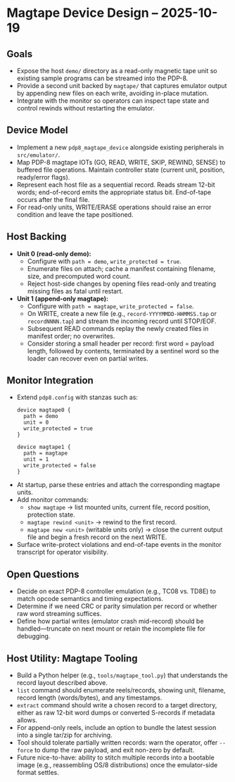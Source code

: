 # Magtape Device Design – 2025-10-19

## Goals
- Expose the host `demo/` directory as a read-only magnetic tape unit so existing sample programs can be streamed into the PDP-8.
- Provide a second unit backed by `magtape/` that captures emulator output by appending new files on each write, avoiding in-place mutation.
- Integrate with the monitor so operators can inspect tape state and control rewinds without restarting the emulator.

## Device Model
- Implement a new `pdp8_magtape_device` alongside existing peripherals in `src/emulator/`.
- Map PDP-8 magtape IOTs (GO, READ, WRITE, SKIP, REWIND, SENSE) to buffered file operations. Maintain controller state (current unit, position, ready/error flags).
- Represent each host file as a sequential record. Reads stream 12-bit words; end-of-record emits the appropriate status bit. End-of-tape occurs after the final file.
- For read-only units, WRITE/ERASE operations should raise an error condition and leave the tape positioned.

## Host Backing
- **Unit 0 (read-only demo):**
  - Configure with `path = demo`, `write_protected = true`.
  - Enumerate files on attach; cache a manifest containing filename, size, and precomputed word count.
  - Reject host-side changes by opening files read-only and treating missing files as fatal until restart.
- **Unit 1 (append-only magtape):**
  - Configure with `path = magtape`, `write_protected = false`.
  - On WRITE, create a new file (e.g., `record-YYYYMMDD-HHMMSS.tap` or `recordNNNN.tap`) and stream the incoming record until STOP/EOF.
  - Subsequent READ commands replay the newly created files in manifest order; no overwrites.
  - Consider storing a small header per record: first word = payload length, followed by contents, terminated by a sentinel word so the loader can recover even on partial writes.

## Monitor Integration
- Extend `pdp8.config` with stanzas such as:
  ```
  device magtape0 {
    path = demo
    unit = 0
    write_protected = true
  }

  device magtape1 {
    path = magtape
    unit = 1
    write_protected = false
  }
  ```
- At startup, parse these entries and attach the corresponding magtape units.
- Add monitor commands:
  - `show magtape` → list mounted units, current file, record position, protection state.
  - `magtape rewind <unit>` → rewind to the first record.
  - `magtape new <unit>` (writable units only) → close the current output file and begin a fresh record on the next WRITE.
- Surface write-protect violations and end-of-tape events in the monitor transcript for operator visibility.

## Open Questions
- Decide on exact PDP-8 controller emulation (e.g., TC08 vs. TD8E) to match opcode semantics and timing expectations.
- Determine if we need CRC or parity simulation per record or whether raw word streaming suffices.
- Define how partial writes (emulator crash mid-record) should be handled—truncate on next mount or retain the incomplete file for debugging.

## Host Utility: Magtape Tooling
- Build a Python helper (e.g., `tools/magtape_tool.py`) that understands the record layout described above.
- `list` command should enumerate reels/records, showing unit, filename, record length (words/bytes), and any timestamps.
- `extract` command should write a chosen record to a target directory, either as raw 12-bit word dumps or converted S-records if metadata allows.
- For append-only reels, include an option to bundle the latest session into a single tar/zip for archiving.
- Tool should tolerate partially written records: warn the operator, offer `--force` to dump the raw payload, and exit non-zero by default.
- Future nice-to-have: ability to stitch multiple records into a bootable image (e.g., reassembling OS/8 distributions) once the emulator-side format settles.
